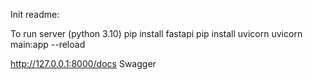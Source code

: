 Init readme:

To run server (python 3.10)
pip install fastapi
pip install uvicorn
uvicorn main:app --reload

http://127.0.0.1:8000/docs Swagger